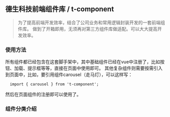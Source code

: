 ## 德生科技前端组件库 / t-component

> 为了提高前端开发效率，结合了公司业务和常用逻辑封装开发的一套前端组件库。
做到了开箱即用，无须再对第三方组件库做适配。可以大大提高开发效率。

### 使用方法

所有组件都已经包含在这套脚手架中，其中基础组件已经在vue中注册了，比如按钮、加载、提示框等等，直接在页面中使用即可。
其他复杂组件则需要按需引入到页面中，比如，要引用组件carousel（走马灯），可以这样写：


```
  import { carousel } from 't-component';
```

然后在页面组件的注册即可以使用了。

### 组件分类介绍

